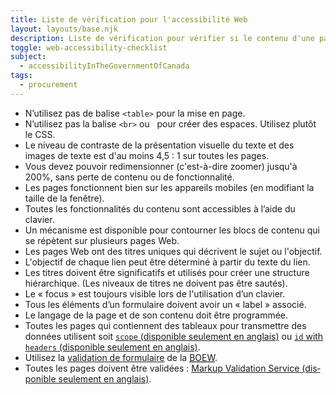 ```yaml
---
title: Liste de vérification pour l'accessibilité Web
layout: layouts/base.njk
description: Liste de vérification pour vérifier si le contenu d'une page web est accessible ou non
toggle: web-accessibility-checklist
subject:
  - accessibilityInTheGovernmentOfCanada
tags:
  - procurement
---
```

<ul class="list-unstyled mrgn-tp-lg">
    <li class="mrgn-bttm-md"><span class="far fa-square mrgn-rght-md" aria-hidden="true"></span>N’utilisez pas de balise <code>&lt;table&gt;</code> pour la mise en page.</li>
    <li class="mrgn-bttm-md"><span class="far fa-square mrgn-rght-md" aria-hidden="true"></span>N’utilisez pas la balise <code>&lt;br&gt;</code> ou &nbsp; pour créer des espaces. Utilisez plutôt le CSS.</li>
    <li class="mrgn-bttm-md"><span class="far fa-square mrgn-rght-md" aria-hidden="true"></span>Le niveau de contraste de la présentation visuelle du texte et des images de texte est d'au moins 4,5 : 1 sur toutes les pages.</li>
    <li class="mrgn-bttm-md"><span class="far fa-square mrgn-rght-md" aria-hidden="true"></span>Vous devez pouvoir redimensionner (c'est-à-dire zoomer) jusqu'à 200%, sans perte de contenu ou de fonctionnalité.</li>
    <li class="mrgn-bttm-md"><span class="far fa-square mrgn-rght-md" aria-hidden="true"></span>Les pages fonctionnent bien sur les appareils mobiles (en modifiant la taille de la fenêtre).</li>
    <li class="mrgn-bttm-md"><span class="far fa-square mrgn-rght-md" aria-hidden="true"></span>Toutes les fonctionnalités du contenu sont accessibles à l’aide du clavier.</li>
    <li class="mrgn-bttm-md"><span class="far fa-square mrgn-rght-md" aria-hidden="true"></span>Un mécanisme est disponible pour contourner les blocs de contenu qui se répètent sur plusieurs pages Web.</li>
    <li class="mrgn-bttm-md"><span class="far fa-square mrgn-rght-md" aria-hidden="true"></span>Les pages Web ont des titres uniques qui décrivent le sujet ou l'objectif.</li>
    <li class="mrgn-bttm-md"><span class="far fa-square mrgn-rght-md" aria-hidden="true"></span>L'objectif de chaque lien peut être déterminé à partir du texte du lien.</li>
    <li class="mrgn-bttm-md"><span class="far fa-square mrgn-rght-md" aria-hidden="true"></span>Les titres doivent être significatifs et utilisés pour créer une structure hiérarchique. (Les niveaux de titres ne doivent pas être sautés).</li>
    <li class="mrgn-bttm-md"><span class="far fa-square mrgn-rght-md" aria-hidden="true"></span>Le « focus » est toujours visible lors de l'utilisation d’un clavier.</li>
    <li class="mrgn-bttm-md"><span class="far fa-square mrgn-rght-md" aria-hidden="true"></span>Tous les éléments d’un formulaire doivent avoir un « label » associé.</li>
    <li class="mrgn-bttm-md"><span class="far fa-square mrgn-rght-md" aria-hidden="true"></span>Le langage de la page et de son contenu doit être programmée.</li>
    <li class="mrgn-bttm-md"><span class="far fa-square mrgn-rght-md" aria-hidden="true"></span>Toutes les pages qui contiennent des tableaux pour transmettre des données utilisent soit <a href="https://webaim.org/techniques/tables/data#scope"><code>scope</code> (disponible seulement en anglais)</a> ou <a href="https://webaim.org/techniques/tables/data#id"><code>id</code> with <code>headers</code> (disponible seulement en anglais)</a>.</li>
    <li class="mrgn-bttm-md"><span class="far fa-square mrgn-rght-md" aria-hidden="true"></span>Utilisez la <a href="https://wet-boew.github.io/wet-boew/demos/formvalid/formvalid-fr.html">validation de formulaire</a> de la <a href="https://wet-boew.github.io/wet-boew/index-fr.html"><abbr title="Boîte à outils de l’expérience Web">BOEW</abbr></a>.</li>
    <li class="mrgn-bttm-md"><span class="far fa-square mrgn-rght-md" aria-hidden="true"></span>Toutes les pages doivent être validées : <a hreflang="en" lang="en" href="https://validator.w3.org/">Markup Validation Service<span lang="fr"> (disponible seulement en anglais)</span></a>.</li>
</ul class="list-unstyled mrgn-tp-lg">
